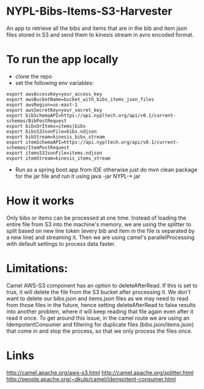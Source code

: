 # NYPL-Bibs-Items-S3-Harvester
An app to retrieve all the bibs and items that are in the bib and item json files stored in S3 and send them to kinesis stream in avro encoded format.

# To run the app locally
 * clone the repo
 * set the following env variables:

```
export awsAccessKey=your_access_key
export awsBucketName=bucket_with_bibs_items_json_files
export awsRegion=us-east-1
export awsSecretKey=your_secret_key
export bibSchemaAPI=https://api.nypltech.org/api/v0.1/current-schemas/BibPostRequest
export bibsOrItems=items|bibs
export bibsS3JsonFile=bibs.ndjson
export bibStream=kinesis_bibs_stream
export itemSchemaAPI=https://api.nypltech.org/api/v0.1/current-schemas/ItemPostRequest
export itemsS3JsonFile=items.ndjson
export itemStream=kinesis_items_stream

```
  * Run as a spring boot app from IDE otherwise just do mvn clean package for the jar file and run it using                    java -jar NYPL-*.jar
  
 # How it works
  Only bibs or items can be processed at one time. Instead of loading the entire file from S3 into the machine's memory, we are using the splitter to split based on new line token (every bib and item in the file is separated by a new line) and streaming it. Then we are using camel's parallelProcessing with default settings to process data faster.
  
 # Limitations:
 Camel AWS-S3 component has an option to deleteAfterRead. If this is set to true, it will delete the file from the S3 bucket after processing it. We don't want to delete our bibs.json and items.json files as we may need to read from those files in the future, hence setting deleteAfterRead to false results into another problem, where it will keep reading that file again even after it read it once. To get around this issue, in the camel route we are using an IdempotentConsumer and filtering for duplicate files (bibs.json/items.json) that come in and stop the process, so that we only process the files once. 
 
 # Links
 http://camel.apache.org/aws-s3.html
 http://camel.apache.org/splitter.html
 http://people.apache.org/~dkulp/camel/idempotent-consumer.html
 
